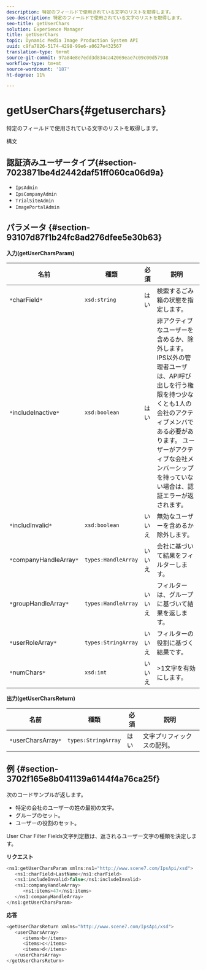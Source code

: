 ```yaml
---
description: 特定のフィールドで使用されている文字のリストを取得します。
seo-description: 特定のフィールドで使用されている文字のリストを取得します。
seo-title: getUserChars
solution: Experience Manager
title: getUserChars
topic: Dynamic Media Image Production System API
uuid: c9fa7826-5174-4298-99e6-a0627e432567
translation-type: tm+mt
source-git-commit: 97a84e8e7edd3d834ca42069eae7c09c00d57938
workflow-type: tm+mt
source-wordcount: '187'
ht-degree: 11%

---
```



# getUserChars{#getuserchars}

特定のフィールドで使用されている文字のリストを取得します。

構文

## 認証済みユーザータイプ{#section-7023871be4d2442daf51ff060ca06d9a}

* `IpsAdmin`
* `IpsCompanyAdmin`
* `TrialSiteAdmin`
* `ImagePortalAdmin`

## パラメータ {#section-93107d87f1b24fc8ad276dfee5e30b63}

**入力(getUserCharsParam)**

| 名前 | 種類 | 必須 | 説明 |
|---|---|---|---|
| `*`charField`*` | `xsd:string` | はい | 検索するごみ箱の状態を指定します。 |
| `*`includeInactive`*` | `xsd:boolean` | はい | 非アクティブなユーザーを含めるか、除外します。 IPS以外の管理者ユーザは、API呼び出しを行う権限を持つ少なくとも1人の会社のアクティブメンバである必要があります。 ユーザーがアクティブな会社メンバーシップを持っていない場合は、認証エラーが返されます。 |
| `*`includInvalid`*` | `xsd:boolean` | いいえ | 無効なユーザーを含めるか除外します。 |
| `*`companyHandleArray`*` | `types:HandleArray` | いいえ | 会社に基づいて結果をフィルターします。 |
| `*`groupHandleArray`*` | `types:HandleArray` | いいえ | フィルターは、グループに基づいて結果を返します。 |
| `*`userRoleArray`*` | `types:StringArray` | いいえ | フィルターの役割に基づく結果です。 |
| `*`numChars`*` | `xsd:int` | いいえ | >1文字を有効にします。 |

**出力(getUserCharsReturn)**

| 名前 | 種類 | 必須 | 説明 |
|---|---|---|---|
| `*`userCharsArray`*` | `types:StringArray` | はい | 文字プリフィックスの配列。 |

## 例 {#section-3702f165e8b041139a6144f4a76ca25f}

次のコードサンプルが返します。

* 特定の会社のユーザーの姓の最初の文字。
* グループのセット。
* ユーザーの役割のセット。

User Char Filter Fields文字列定数は、返されるユーザー文字の種類を決定します。

**リクエスト**

```java
<ns1:getUserCharsParam xmlns:ns1="http://www.scene7.com/IpsApi/xsd">
   <ns1:charField>LastName</ns1:charField>
   <ns1:includeInvalid>false</ns1:includeInvalid>
   <ns1:companyHandleArray>
      <ns1:items>47</ns1:items>
   </ns1:companyHandleArray>
</ns1:getUserCharsParam>
```

**応答**

```java
<getUserCharsReturn xmlns="http://www.scene7.com/IpsApi/xsd">
   <userCharsArray>
      <items>b</items>
      <items>c</items>
      <items>d</items>
   </userCharsArray>
</getUserCharsReturn>
```

